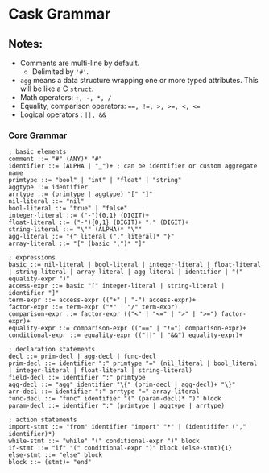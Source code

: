 # Cask Grammar

## Notes:
 - Comments are multi-line by default.
    - Delimited by `'#'`.
 - `agg` means a data structure wrapping one or more typed attributes. This will be like a C `struct`.
 - Math operators: `+, -, *, /`
 - Equality, comparison operators: `==, !=, >, >=, <, <=`
 - Logical operators : `||, &&`

### Core Grammar

```bnf
; basic elements
comment ::= "#" (ANY)* "#"
identifier ::= (ALPHA | "_")+ ; can be identifier or custom aggregate name
primtype ::= "bool" | "int" | "float" | "string"
aggtype ::= identifier
arrtype ::= (primtype | aggtype) "[" "]"
nil-literal ::= "nil"
bool-literal ::= "true" | "false"
integer-literal ::= ("-"){0,1} (DIGIT)+
float-literal ::= ("-"){0,1} (DIGIT)+ "." (DIGIT)+
string-literal ::= "\"" (ALPHA)* "\""
agg-literal ::= "{" literal ("," literal)* "}"
array-literal ::= "[" (basic ",")* "]"

; expressions
basic ::= nil-literal | bool-literal | integer-literal | float-literal | string-literal | array-literal | agg-literal | identifier | "(" equality-expr ")"
access-expr ::= basic "[" integer-literal | string-literal | identifier "]"
term-expr ::= access-expr (("+" | "-") access-expr)+
factor-expr ::= term-expr ("*" | "/" term-expr)
comparison-expr ::= factor-expr (("<" | "<=" | ">" | ">=") factor-expr)+
equality-expr ::= comparison-expr (("==" | "!=") comparison-expr)+
conditional-expr ::= equality-expr (("||" | "&&") equality-expr)+

; declaration statements
decl ::= prim-decl | agg-decl | func-decl
prim-decl ::= identifier ":" primtype "=" (nil_literal | bool_literal | integer-literal | float-literal | string-literal)
field-decl ::= identifier ":" primtype
agg-decl ::= "agg" identifier "\{" (prim-decl | agg-decl)+ "\}"
arr-decl ::= identifier ":" arrtype "=" array-literal
func-decl ::= "func" identifier "(" (param-decl)* ")" block
param-decl ::= identifier ":" (primtype | aggtype | arrtype)

; action statements
import-stmt ::= "from" identifier "import" "*" | (identififer ("," identifier)*)
while-stmt ::= "while" "(" conditional-expr ")" block
if-stmt ::= "if" "(" conditional-expr ")" block (else-stmt){1}
else-stmt ::= "else" block
block ::= (stmt)+ "end"
```
